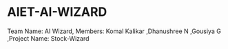 # AIET-AI-WIZARD
Team Name: AI Wizard, Members:  Komal Kalikar ,Dhanushree N ,Gousiya G ,Project Name: Stock-Wizard
